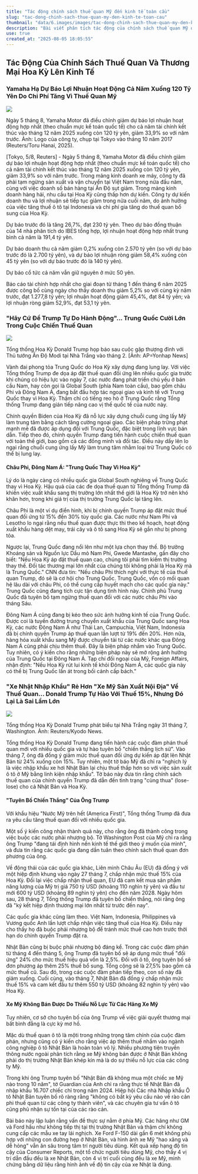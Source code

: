 ```yaml
---
title: "Tác động chính sách thuế quan Mỹ đến kinh tế toàn cầu"
slug: "tac-dong-chinh-sach-thue-quan-my-den-kinh-te-toan-cau"
thumbnail: "data/6.images/images/tac-dong-chinh-sach-thue-quan-my-den-kinh-te-toan-cau.webp"
description: "Bài viết phân tích tác động của chính sách thuế quan Mỹ dưới thời Tổng thống Trump, thể hiện qua việc Yamaha sụt giảm lợi nhuận, các nước đang phát triển chuyển hướng sang Trung Quốc và nghịch lý về thuế nhập khẩu ô tô Nhật Bản."
use: true
created_at: "2025-08-05 18:05:55"
---
```


## Tác Động Của Chính Sách Thuế Quan Và Thương Mại Hoa Kỳ Lên Kinh Tế

### Yamaha Hạ Dự Báo Lợi Nhuận Hoạt Động Cả Năm Xuống 120 Tỷ Yên Do Chi Phí Tăng Vì Thuế Quan Mỹ

![](/images/20250805-00000086-reut-000-1-view.webp)

Ngày 5 tháng 8, Yamaha Motor đã điều chỉnh giảm dự báo lợi nhuận hoạt động hợp nhất (theo chuẩn mực kế toán quốc tế) cho cả năm tài chính kết thúc vào tháng 12 năm 2025 xuống còn 120 tỷ yên, giảm 33,9% so với năm trước. Ảnh: Logo của công ty, chụp tại Tokyo vào tháng 10 năm 2017 (Reuters/Toru Hanai, 2025).

[Tokyo, 5/8, Reuters] - Ngày 5 tháng 8, Yamaha Motor đã điều chỉnh giảm dự báo lợi nhuận hoạt động hợp nhất (theo chuẩn mực kế toán quốc tế) cho cả năm tài chính kết thúc vào tháng 12 năm 2025 xuống còn 120 tỷ yên, giảm 33,9% so với năm trước. Trong mảng kinh doanh xe máy, công ty đã phải tạm ngừng sản xuất và vận chuyển tại Việt Nam trong nửa đầu năm, cùng với việc doanh số bán hàng tại Ấn Độ sụt giảm. Trong mảng kinh doanh hàng hải, nhu cầu tại Hoa Kỳ cũng thấp hơn dự kiến. Công ty dự kiến doanh thu và lợi nhuận sẽ tiếp tục giảm trong nửa cuối năm, do ảnh hưởng của việc tăng thuế ô tô tại Indonesia và chi phí gia tăng do thuế quan bổ sung của Hoa Kỳ.

Dự báo trước đó là tăng 26,7%, đạt 230 tỷ yên. Theo dự báo đồng thuận của 14 nhà phân tích do IBES tổng hợp, lợi nhuận hoạt động hợp nhất trung bình cả năm là 191,4 tỷ yên.

Dự báo doanh thu cả năm giảm 0,2% xuống còn 2.570 tỷ yên (so với dự báo trước đó là 2.700 tỷ yên), và dự báo lợi nhuận ròng giảm 58,4% xuống còn 45 tỷ yên (so với dự báo trước đó là 140 tỷ yên).

Dự báo cổ tức cả năm vẫn giữ nguyên ở mức 50 yên.

Báo cáo tài chính hợp nhất cho giai đoạn từ tháng 1 đến tháng 6 năm 2025 được công bố cùng ngày cho thấy doanh thu giảm 5,2% so với cùng kỳ năm trước, đạt 1.277,8 tỷ yên; lợi nhuận hoạt động giảm 45,4%, đạt 84 tỷ yên; và lợi nhuận ròng giảm 52,9%, đạt 53,1 tỷ yên.

### "Hãy Cứ Để Trump Tự Do Hành Động"... Trung Quốc Cười Lớn Trong Cuộc Chiến Thuế Quan

![](/images/20250805-00000020-cnippou-000-1-view.webp)

Tổng thống Hoa Kỳ Donald Trump họp báo sau cuộc gặp thượng đỉnh với Thủ tướng Ấn Độ Modi tại Nhà Trắng vào tháng 2. [Ảnh: AP=Yonhap News]

Vành đai phong tỏa Trung Quốc do Hoa Kỳ xây dựng đang lung lay. Với việc Tổng thống Trump đe dọa áp đặt thuế quan đối ứng lên nhiều quốc gia trước khi chúng có hiệu lực vào ngày 7, các nước đang phát triển chủ yếu ở bán cầu Nam, hay còn gọi là Global South (phía Nam toàn cầu), bao gồm châu Phi và Đông Nam Á, đang bắt đầu hợp tác ngoại giao và kinh tế với Trung Quốc thay vì Hoa Kỳ. Thậm chí có tiếng reo hò ở Trung Quốc rằng Tổng thống Trump đang gián tiếp nâng cao vị thế quốc tế của nước này.

Chính quyền Biden của Hoa Kỳ đã nỗ lực xây dựng chuỗi cung ứng lấy Mỹ làm trung tâm bằng cách tăng cường ngoại giao. Các biện pháp trừng phạt mạnh mẽ đã được áp dụng đối với Trung Quốc, đặc biệt trong lĩnh vực bán dẫn. Tiếp theo đó, chính quyền Trump đang tiến hành cuộc chiến thuế quan với toàn thế giới, bao gồm cả các đồng minh và đối tác. Điều này dấy lên lo ngại rằng chuỗi cung ứng lấy Mỹ làm trung tâm nhằm loại trừ Trung Quốc có thể bị lung lay.

#### Châu Phi, Đông Nam Á: "Trung Quốc Thay Vì Hoa Kỳ"

Lý do là ngày càng có nhiều quốc gia Global South nghiêng về Trung Quốc thay vì Hoa Kỳ. Hậu quả của các đe dọa thuế quan từ Tổng thống Trump đã khiến việc xuất khẩu sang thị trường lớn nhất thế giới là Hoa Kỳ trở nên khó khăn hơn, trong khi giá trị của thị trường Trung Quốc lại tăng lên.

Châu Phi là một ví dụ điển hình, khi bị chính quyền Trump áp đặt mức thuế quan đối ứng từ 15% đến 30% tùy quốc gia. Các nước như Nam Phi và Lesotho lo ngại rằng nếu thuế quan được thực thi theo kế hoạch, hoạt động xuất khẩu hàng dệt may, trái cây và ô tô sang Hoa Kỳ sẽ gần như bị phong tỏa.

Ngược lại, Trung Quốc đang nổi lên như một lựa chọn thay thế. Bộ trưởng Khoáng sản và Nguồn lực Dầu mỏ Nam Phi, Gwede Mantashe, gần đây cho biết: "Nếu Hoa Kỳ áp đặt thuế quan cao, chúng tôi phải tìm kiếm thị trường thay thế. Đối tác thương mại lớn nhất của chúng tôi không phải là Hoa Kỳ mà là Trung Quốc." CNN đưa tin: "Nếu châu Phi thích nghi với thực tế của thuế quan Trump, đó sẽ là cơ hội cho Trung Quốc. Trung Quốc, vốn có mối quan hệ lâu dài với châu Phi, có thể cung cấp huyết mạch cho các quốc gia này." Trung Quốc cũng đang tích cực tận dụng tình hình này. Chính phủ Trung Quốc đã tuyên bố tạm ngừng thuế quan đối với các nước châu Phi vào tháng Sáu.

Đông Nam Á cũng đang bị kéo theo sức ảnh hưởng kinh tế của Trung Quốc. Được coi là tuyến đường trung chuyển xuất khẩu của Trung Quốc sang Hoa Kỳ, các nước Đông Nam Á như Thái Lan, Campuchia, Việt Nam, Indonesia đã bị chính quyền Trump áp thuế quan lần lượt từ 19% đến 20%. Hơn nữa, hàng hóa xuất khẩu sang Mỹ được chuyển tải từ các nước khác qua Đông Nam Á cũng phải chịu thêm thuế. Đây là biện pháp nhắm vào Trung Quốc. Tuy nhiên, có ý kiến cho rằng những biện pháp này sẽ mở rộng ảnh hưởng của Trung Quốc tại Đông Nam Á. Tạp chí đối ngoại của Mỹ, Foreign Affairs, nhận định: "Nếu Hoa Kỳ rút lui kinh tế khỏi Đông Nam Á, các quốc gia này có thể bị Trung Quốc lấn át trong bối cảnh cấp bách."

### "Xe Nhật Nhập Khẩu" Rẻ Hơn "Xe Mỹ Sản Xuất Nội Địa" Về Thuế Quan... Donald Trump Tự Hào Với Thuế 15%, Nhưng Đó Lại Là Sai Lầm Lớn

![](/images/20250805-00099392-president-000-8-view.webp)

Tổng thống Hoa Kỳ Donald Trump phát biểu tại Nhà Trắng ngày 31 tháng 7, Washington. Ảnh: Reuters/Kyodo News.

Tổng thống Hoa Kỳ Donald Trump đang tiến hành các cuộc đàm phán thuế quan mới với nhiều quốc gia và tự hào tuyên bố "chiến thắng lịch sử". Vào tháng 7, ông đã đồng ý giảm mức thuế quan đối ứng dự kiến áp đặt lên Nhật Bản từ 24% xuống còn 15%. Tuy nhiên, một tờ báo Mỹ đã chỉ ra "nghịch lý là việc nhập khẩu xe hơi Nhật Bản lại chịu thuế thấp hơn so với việc sản xuất ô tô ở Mỹ bằng linh kiện nhập khẩu". Tờ báo này đưa tin rằng chính sách thuế quan của chính quyền Trump đã dẫn đến tình trạng "cùng thua" (lose-lose) cho cả Nhật Bản và Hoa Kỳ.

#### "Tuyên Bố Chiến Thắng" Của Ông Trump

Với khẩu hiệu "Nước Mỹ trên hết (America First)", Tổng thống Trump đã đưa ra yêu cầu tăng thuế quan đối với nhiều quốc gia.

Một số ý kiến công nhận thành quả này, cho rằng ông đã thành công trong việc buộc các nước phải nhượng bộ. Tờ Washington Post của Mỹ chỉ ra rằng ông Trump "đang tái định hình nền kinh tế thế giới theo ý muốn của mình", và đưa tin rằng các quốc gia đang dần tuân theo chính sách thuế quan đơn phương của ông.

Về động thái của các quốc gia khác, Liên minh Châu Âu (EU) đã đồng ý với một hiệp định khung vào ngày 27 tháng 7, chấp nhận mức thuế 15% của Hoa Kỳ. Đổi lại việc chấp nhận thuế quan, EU đã cam kết mua sản phẩm năng lượng của Mỹ trị giá 750 tỷ USD (khoảng 110 nghìn tỷ yên) và đầu tư mới 600 tỷ USD (khoảng 89 nghìn tỷ yên) cho đến năm 2028. Ngày hôm sau, 28 tháng 7, Tổng thống Trump đã tuyên bố chiến thắng, nói rằng ông đã "ký kết hiệp định thương mại lớn nhất từ trước đến nay".

Các quốc gia khác cũng làm theo. Việt Nam, Indonesia, Philippines và Vương quốc Anh lần lượt chấp nhận việc tăng thuế của Hoa Kỳ. Điều này cho thấy họ đã buộc phải nhượng bộ để tránh mức thuế cao hơn trước thời hạn do chính quyền Trump đặt ra.

Nhật Bản cũng bị buộc phải nhượng bộ đáng kể. Trong các cuộc đàm phán từ tháng 4 đến tháng 5, ông Trump đã tuyên bố sẽ áp dụng mức thuế "đối ứng" 24% cho mức thuế hiệu quả vốn là 2,5%. Đối với ô tô, ông tuyên bố sẽ đơn phương áp thêm 25% thuế bổ sung. Tổng cộng sẽ là 27,5% bao gồm cả mức thuế cũ. Sau đó, trong các cuộc đàm phán tiếp theo, con số này đã giảm xuống. Cuối cùng, vào tháng 7, Nhật Bản đã đồng ý chấp nhận mức thuế 15% và cam kết đầu tư thêm 550 tỷ USD (khoảng 82 nghìn tỷ yên) vào Hoa Kỳ.

#### Xe Mỹ Không Bán Được Do Thiếu Nỗ Lực Từ Các Hãng Xe Mỹ

Tuy nhiên, cơ sở cho tuyên bố của ông Trump về việc giải quyết thương mại bất bình đẳng là cực kỳ mơ hồ.

Mặc dù thuế quan ô tô là mộti trong những trọng tâm chính của cuộc đàm phán, nhưng cũng có ý kiến cho rằng việc áp thêm thuế nhắm vào ngành công nghiệp ô tô Nhật Bản là hoàn toàn vô lý. Nhiều phương tiện truyền thông nước ngoài phân tích rằng xe Mỹ không bán được ở Nhật Bản không phải do thị trường Nhật Bản khép kín mà là do sự thiếu nỗ lực của các công ty Mỹ.

Trong khi ông Trump tuyên bố "Nhật Bản đã không mua một chiếc xe Mỹ nào trong 10 năm", tờ Guardian của Anh chỉ ra rằng thực tế Nhật Bản đã nhập khẩu 16.707 chiếc chỉ trong năm 2024. Hiệp hội Các nhà Nhập khẩu Ô tô Nhật Bản tuyên bố rõ ràng rằng "không có bất kỳ yêu cầu nào về rào cản phi thuế quan từ các công ty thành viên", và các chuyên gia tư vấn ô tô cũng phủ nhận sự tồn tại của các rào cản.

Bài báo này lập luận rằng vấn đề thực sự nằm ở phía Mỹ. Các hãng như GM và Ford hầu như không tiếp thị tại thị trường Nhật Bản và thậm chí không cung cấp các mẫu xe tay lái nghịch. Xe Ford F-150 dài gần 6 mét không phù hợp với những con đường hẹp ở Nhật Bản, và hình ảnh xe Mỹ "hao xăng và dễ hỏng" vẫn ăn sâu trong tâm trí người tiêu dùng. Kết quả xếp hạng độ tin cậy của Consumer Reports, một tổ chức người tiêu dùng Mỹ, cho thấy 4 vị trí dẫn đầu đều là xe Nhật Bản, còn 4 vị trí cuối cùng đều là xe Mỹ, minh chứng bằng dữ liệu rằng hình ảnh về độ tin cậy của xe Nhật là đúng.
